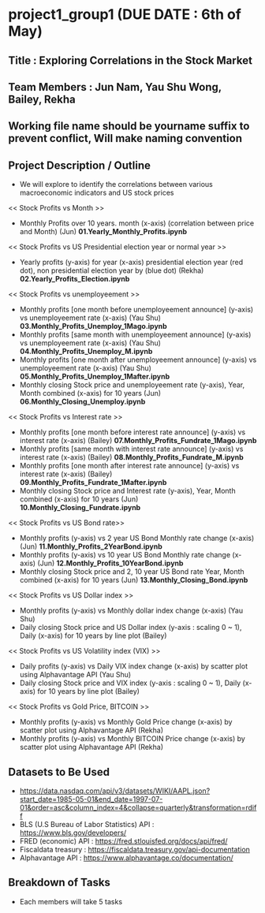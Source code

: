 # project1_group1 (DUE DATE : 6th of May)

## Title : Exploring Correlations in the Stock Market

## Team Members : Jun Nam, Yau Shu Wong, Bailey, Rekha

## Working file name should be yourname suffix to prevent conflict, Will make naming convention

## Project Description / Outline  

- We will explore to identify the correlations between various macroeconomic indicators and US stock prices

<< Stock Profits vs Month >>
- Monthly Profits over 10 years. month (x-axis) (correlation between price and Month) (Jun) **01.Yearly_Monthly_Profits.ipynb**

<< Stock Profits vs US Presidential election year or normal year >>
- Yearly profits (y-axis) for year (x-axis) presidential election year (red dot), non presidential election year by (blue dot) (Rekha) **02.Yearly_Profits_Election.ipynb**

<< Stock Profits vs unemployeement >>
- Monthly profits [one month before unemployeement announce] (y-axis) vs unemployeement rate (x-axis) (Yau Shu) **03.Monthly_Profits_Unemploy_1Mago.ipynb**
- Monthly profits [same month with unemployeement announce] (y-axis) vs unemployeement rate (x-axis) (Yau Shu) **04.Monthly_Profits_Unemploy_M.ipynb**
- Monthly profits [one month after unemployeement announce] (y-axis) vs unemployeement rate (x-axis) (Yau Shu) **05.Monthly_Profits_Unemploy_1Mafter.ipynb**
- Monthly closing Stock price and unemployeement rate (y-axis), Year, Month combined (x-axis) for 10 years (Jun) **06.Monthly_Closing_Unemploy.ipynb**

<< Stock Profits vs Interest rate >>
- Monthly profits [one month before interest rate announce] (y-axis) vs interest rate (x-axis) (Bailey) **07.Monthly_Profits_Fundrate_1Mago.ipynb**
- Monthly profits [same month with interest rate announce] (y-axis) vs interest rate (x-axis) (Bailey) **08.Monthly_Profits_Fundrate_M.ipynb**
- Monthly profits [one month after interest rate announce] (y-axis) vs interest rate (x-axis) (Bailey) **09.Monthly_Profits_Fundrate_1Mafter.ipynb**
- Monthly closing Stock price and Interest rate (y-axis), Year, Month combined (x-axis) for 10 years (Jun) **10.Monthly_Closing_Fundrate.ipynb**

<< Stock Profits vs US Bond rate>>
- Monthly profits (y-axis) vs 2 year US Bond Monthly rate change (x-axis) (Jun) **11.Monthly_Profits_2YearBond.ipynb**
- Monthly profits (y-axis) vs 10 year US Bond Monthly rate change (x-axis) (Jun) **12.Monthly_Profits_10YearBond.ipynb**
- Monthly closing Stock price and 2, 10 year US Bond rate Year, Month combined (x-axis) for 10 years (Jun) **13.Monthly_Closing_Bond.ipynb**

<< Stock Profits vs US Dollar index >>
- Monthly profits (y-axis) vs Monthly dollar index change (x-axis) (Yau Shu)
- Daily closing Stock price and US Dollar index (y-axis : scaling 0 ~ 1), Daily (x-axis) for 10 years by line plot (Bailey)

<< Stock Profits vs US Volatility index (VIX) >>
- Daily profits (y-axis) vs Daily VIX index change (x-axis) by scatter plot using Alphavantage API (Yau Shu)
- Daily closing Stock price and VIX index (y-axis : scaling 0 ~ 1), Daily (x-axis) for 10 years by line plot (Bailey)

<< Stock Profits vs Gold Price, BITCOIN >>
- Monthly profits (y-axis) vs Monthly Gold Price change (x-axis) by scatter plot using Alphavantage API (Rekha)
- Monthly profits (y-axis) vs Monthly BITCOIN Price change (x-axis) by scatter plot using Alphavantage API (Rekha)

## Datasets to Be Used
- https://data.nasdaq.com/api/v3/datasets/WIKI/AAPL.json?start_date=1985-05-01&end_date=1997-07-01&order=asc&column_index=4&collapse=quarterly&transformation=rdiff
- BLS (U.S Bureau of Labor Statistics) API : https://www.bls.gov/developers/
- FRED (economic) API : https://fred.stlouisfed.org/docs/api/fred/
- Fiscaldata treasury : https://fiscaldata.treasury.gov/api-documentation
- Alphavantage API : https://www.alphavantage.co/documentation/

## Breakdown of Tasks
- Each members will take 5 tasks 

